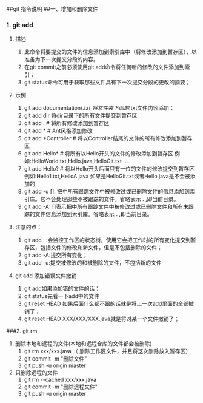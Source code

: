 ##git 指令说明
##一、增加和删除文件
### 1. git add 
1. 描述
	1. 此命令将要提交的文件的信息添加到索引库中（将修改添加到暂存区），以准备为下一次提交分段的内容。
	2. 在git commit之前必须使用git add命令将任何新的修改的文件添加到索引；
	3. git status命令可用于获取那些文件具有下一次提交分段的更改的摘要；
2. 示例
	1. git add documentation/*.txt  将文件夹下面的*.txt文件内容添加；
	2. git add dir  将dir目录下的所有文件提交到暂存区
	3. git add .  # 将所有修改添加到暂存区
	4. git add *  # Ant风格添加修改
	5. git add *Controller   # 将以Controller结尾的文件的所有修改添加到暂存区
	6. git add Hello*   # 将所有以Hello开头的文件的修改添加到暂存区 例如:HelloWorld.txt,Hello.java,HelloGit.txt ...
	7. git add Hello?   # 将以Hello开头后面只有一位的文件的修改提交到暂存区 例如:Hello1.txt,HelloA.java 如果是HelloGit.txt或者Hello.java是不会被添加的
	8. git add -u [<path>]: 把<path>中所有跟踪文件中被修改过或已删除文件的信息添加到索引库。它不会处理那些不被跟踪的文件。省略<path>表示 . ,即当前目录。
	9. git add -A: []表示把中所有跟踪文件中被修改过或已删除文件和所有未跟踪的文件信息添加到索引库。省略<path>表示 . ,即当前目录。


3. 注意的点：
	1. git add . :会监控工作区的状态树，使用它会把工作时的所有变化提交到暂存区，包括文件的修改和新文件，但是不包括删除的文件；
	2. git add -A:提交所有变化；
	3. git add -u:提交被修改的和被删除的文件，不包括新的文件
4. git add 添加错误文件撤销
	1. git add如果添加错的文件的话；
	2. git status先看一下add中的文件
	3. git reset HEAD 如果后面什么都不跟的话就是将上一次add里面的全部撤销了；
	4. git reset HEAD  XXX/XXX/XXX.java就是将对某一个文件撤销了；

###2. git rm
1. 删除本地和远程的文件(本地和远程仓库的文件都会被删除)
	1. git rm xxx/xxx.java  （  删除工作区文件，并且将这次删除放入暂存区）
	2. git commit -m "删除文件"
	3. git push -u origin master
2. 只删除远程的文件
	1. git rm --cached xxx/xxx.java
	2. git commit -m "删除远程文件"
	3. git push -u origin master


